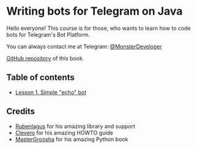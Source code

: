 # Writing bots for Telegram on Java

Hello everyone! This course is for those, who wants to learn how to code bots for Telegram's Bot Platform.

You can always contact me at Telegram: [@MonsterDeveloper](https://t.me/MonsterDeveloper)

[GitHub repository](https://github.com/MonsterDeveloper/java-telegram-bot-tutorial/) of this book.

## Table of contents

* [Lesson 1. Simple "echo" bot](https://monsterdeveloper.gitbooks.io/writing-telegram-bots-on-java/content/chapter1.html)

## Credits
* [Rubenlagus](https://github.com/rubenlagus/) for his amazing library and support
* [Clevero](https://github.com/Clevero) for his amazing HOWTO guide
* [MasterGroosha](https://github.com/MasterGroosha) for his amazing Python book


